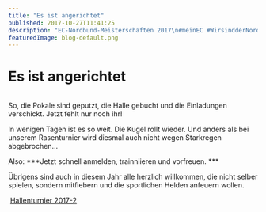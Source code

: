 ```yaml
---
title: "Es ist angerichtet"
published: 2017-10-27T11:41:25
description: "EC-Nordbund-Meisterschaften 2017\n#meinEC #WirsindderNordbund #entschieden #ak-sport"
featuredImage: blog-default.png
---
```


# Es ist angerichtet

<img loading="lazy" src="old/DSC_1428.jpg" alt>

So, die Pokale sind geputzt, die Halle gebucht und die Einladungen verschickt. Jetzt fehlt nur noch ihr!

In wenigen Tagen ist es so weit. Die Kugel rollt wieder. Und anders als bei unserem Rasenturnier wird diesmal auch nicht wegen Starkregen abgebrochen&#8230;

Also: ***Jetzt schnell anmelden, trainniieren und vorfreuen. ***

Übrigens sind auch in diesem Jahr alle herzlich willkommen, die nicht selber spielen, sondern mitfiebern und die sportlichen Helden anfeuern wollen.

<img loading="lazy" src="old/20170624_115746959_iOS-e1498426260950.jpg" alt><img loading="lazy" src="old/Einladung.jpg" alt> <a href="old/Hallenturnier-2017-2.pdf">Hallenturnier 2017-2</a>

&nbsp;